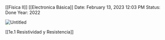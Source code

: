 [[Física II]] [[Electronica Básica]]
Date: February 13, 2023 12:03 PM
Status: Done
Year: 2022

![Untitled](Images/Corriente%20Eléctrica/Untitled.png)

[[1e.1 Resistividad y Resistencia]]